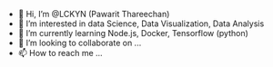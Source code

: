 - 👋 Hi, I’m @LCKYN (Pawarit Thareechan)
- 👀 I’m interested in data Science, Data Visualization, Data Analysis
- 🌱 I’m currently learning Node.js, Docker, Tensorflow (python)
- 💞️ I’m looking to collaborate on ...
- 📫 How to reach me ...

<!---
LCKYN/LCKYN is a ✨ special ✨ repository because its `README.md` (this file) appears on your GitHub profile.
You can click the Preview link to take a look at your changes.
--->
